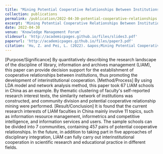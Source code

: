 ```yaml
---
title: "Mining Potential Cooperative Relationships Between Institutions Based on Similarity Network of Self-Reported Research Interests"
collection: publications
permalink: /publication/2022-04-30-potential-cooperative-relationships
excerpt: 'Mining Potential Cooperative Relationships Between Institutions Based on Similarity Network of Self-Reported Research Interests'
date: 2022-04-30
venue: 'Knowledge Management Forum'
slidesurl: 'http://academicpages.github.io/files/slides3.pdf'
paperurl: 'http://academicpages.github.io/files/paper3.pdf'
citation: 'Hu, Z. and Pei, L. (2022). &apos;Mining Potential Cooperative Relationships Between Institutions Based on Similarity Network of Self-Reported Research Interests: A Case Study of Library, Information and Archives Management Schools in China&apos;, <i>Knowledge Management Forum</i>, 7(2), pp. 143-152 [in Chinese]. doi: 10.13266/j.issn.2095-5472.2022.012.'
---
```


[Purpose/Significance] By quantitatively describing the research landscape of the discipline of library, information and archives management (LIAM), this paper can provide decision support for the establishment of cooperative relationships between institutions, thus promoting the development of interinstitutional cooperation. [Method/Process] By using LDA model and network analysis method, this paper took 67 LIAM schools in China as an example. By thematic clustering of faculty's self-reported research interest texts, the similarity network of institutions was constructed, and community division and potential cooperative relationship mining were performed. [Result/Conclusion] It is found that the current research interests of LIAM faculties in China mainly involve 11 topics, such as information resource management, informetrics and competitive intelligence, and information services and users. The sample schools can be divided into 7 communities, containing 457 pairs of potential cooperative relationships. In the future, in addition to taking part in five approaches of disciplinary integration, LIAM can fully carry out interinstitutional cooperation in scientific research and educational practice in different fields.
